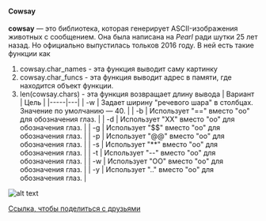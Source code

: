 #### Cowsay
__cowsay__ — это библиотека, которая генерирует ASCII-изображения животных с сообщением. Она была написана на *Pearl* ради шутки 25 лет назад. Но официально выпустилась тольков 2016 году. 
В ней есть такие функции как
1. cowsay.char_names - эта функция выводит саму картинку
2. cowsay.char_funcs - эта функция выводит адрес в памяти, где находится объект функции.
3. len(cowsay.chars) - эта функция возвращает длину вывода
| Вариант | Цель  |
|-----|---|
| -w  | Задает ширину "речевого шара" в столбцах. Значение по умолчанию — 40.  |
| -b  | Использует "==" вместо "oo" для обозначения глаз.  |
| -d  | Использует "XX" вместо "оо" для обозначения глаз.  |
| -g  | Использует "$$" вместо "оо" для обозначения глаз.  |
| -p  | Использует "@@" вместо "оо" для обозначения глаз.  |
| -s  | Использует "**" вместо "oo" для обозначения глаз.  |
| -t  | Использует "--" вместо "оо" для обозначения глаз.  |
| -w  | Использует "OO" вместо "оо" для обозначения глаз.  |
| -y  | Использует ".." вместо "оо" для обозначения глаз.  |  

![alt text][logo]

[logo]: https://cdn.7tv.app/emote/63e795c1e6693504043eed8e/4x.webp
[Ссылка, чтобы поделиться с друзьями](https://github.com/hseAlexStep/creative_task1/main/README.md) 

